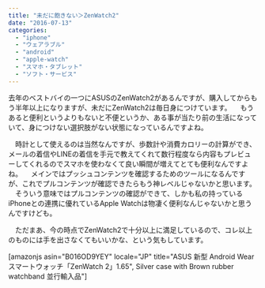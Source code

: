 ```yaml
---
title: "未だに飽きない＞ZenWatch2"
date: "2016-07-13"
categories: 
  - "iphone"
  - "ウェアラブル"
  - "android"
  - "apple-watch"
  - "スマホ・タブレット"
  - "ソフト・サービス"
---
```


去年のベストバイの一つにASUSのZenWatch2があるんですが、購入してからもう半年以上になりますが、未だにZenWatch2は毎日身につけています。 　もうあると便利というよりもないと不便というか、ある事が当たり前の生活になっていて、身につけない選択肢がない状態になっているんですよね。

　時計として使えるのは当然なんですが、歩数計や消費カロリーの計算ができ、メールの着信やLINEの着信を手元で教えてくれて数行程度なら内容もプレビューしてくれるのでスマホを使わなくて良い瞬間が増えてとても便利なんですよね。 　メインではプッシュコンテンツを確認するためのツールになるんですが、これでプルコンテンツが確認できたらもう神レベルじゃないかと思います。 　そういう意味ではプルコンテンツの確認ができて、しかも私の持っているiPhoneとの連携に優れているApple Watchは物凄く便利なんじゃないかと思うんですけども。

　ただまあ、今の時点でZenWatch2で十分以上に満足しているので、コレ以上のものには手を出さなくてもいいかな、という気もしています。

\[amazonjs asin="B016OD9YEY" locale="JP" title="ASUS 新型 Android Wear スマートウォッチ「ZenWatch 2」1.65", Silver case with Brown rubber watchband 並行輸入品"\]
